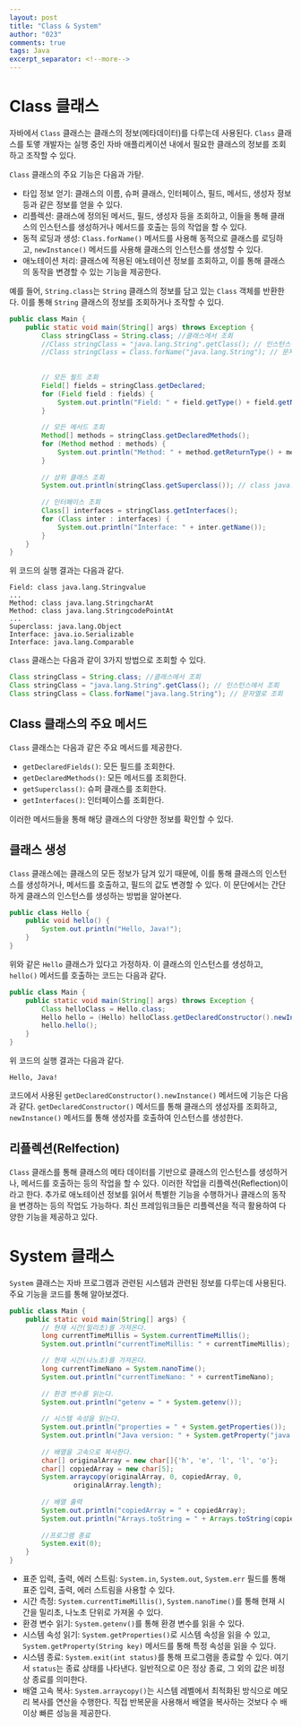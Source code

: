 ```yaml
---
layout: post
title: "Class & System"
author: "023"
comments: true
tags: Java
excerpt_separator: <!--more-->
---
```


# Class 클래스
자바에서 `Class` 클래스는 클래스의 정보(메타데이터)를 다루는데 사용된다.
`Class` 클래스를 토앻 개발자는 실행 중인 자바 애플리케이션 내에서 필요한 클래스의 정보를 조회하고 조작할 수 있다.

`Class` 클래스의 주요 기능은 다음과 가탇.
- 타입 정보 얻기: 클래스의 이름, 슈퍼 클래스, 인터페이스, 필드, 메서드, 생성자 정보 등과 같은 정보를 얻을 수 있다.
- 리플렉션: 클래스에 정의된 메서드, 필드, 생성자 등을 조회하고, 이들을 통해 클래스의 인스턴스를 생성하거나 메서드를 호출는 등의 작업을 할 수 있다.
- 동적 로딩과 생성: `Class.forName()` 메서드를 사용해 동적으로 클래스를 로딩하고, `newInstance()` 메서드를 사용해 클래스의 인스턴스를 생성할 수 있다.
- 애노테이션 처리: 클래스에 적용된 애노테이션 정보를 조회하고, 이를 통해 클래스의 동작을 변경할 수 있는 기능을 제공한다.

예를 들어, `String.class`는 `String` 클래스의 정보를 담고 있는 `Class` 객체를 반환한다.
이를 통해 `String` 클래스의 정보를 조회하거나 조작할 수 있다.

```java
public class Main {
    public static void main(String[] args) throws Exception {
        Class stringClass = String.class; //클래스에서 조회 
        //Class stringClass = "java.lang.String".getClass(); // 인스턴스에서 조회
        //Class stringClass = Class.forName("java.lang.String"); // 문자열로 조회
        
        
        // 모든 필드 조회
        Field[] fields = stringClass.getDeclared;
        for (Field field : fields) {
            System.out.println("Field: " + field.getType() + field.getName());
        }
        
        // 모든 메서드 조회
        Method[] methods = stringClass.getDeclaredMethods();
        for (Method method : methods) {
            System.out.println("Method: " + method.getReturnType() + method.getName());
        }
        
        // 상위 클래스 조회
        System.out.println(stringClass.getSuperclass()); // class java.lang.Object
        
        // 인터페이스 조회
        Class[] interfaces = stringClass.getInterfaces();
        for (Class inter : interfaces) {
            System.out.println("Interface: " + inter.getName());
        }
    }
}
```

위 코드의 실행 결과는 다음과 같다.

```
Field: class java.lang.Stringvalue
...
Method: class java.lang.StringcharAt
Method: class java.lang.StringcodePointAt
...
Superclass: java.lang.Object
Interface: java.io.Serializable
Interface: java.lang.Comparable
```

`Class` 클래스는 다음과 같이 3가지 방법으로 조회할 수 있다.
```java
Class stringClass = String.class; //클래스에서 조회
Class stringClass = "java.lang.String".getClass(); // 인스턴스에서 조회
Class stringClass = Class.forName("java.lang.String"); // 문자열로 조회
```

## Class 클래스의 주요 메서드
`Class` 클래스는 다음과 같은 주요 메서드를 제공한다.

- `getDeclaredFields()`: 모든 필드를 조회한다.
- `getDeclaredMethods()`: 모든 메서드를 조회한다.
- `getSuperclass()`: 슈퍼 클래스를 조회한다.
- `getInterfaces()`: 인터페이스를 조회한다.

이러한 메서드들을 통해 해당 클래스의 다양한 정보를 확인할 수 있다.

## 클래스 생성
`Class` 클래스에는 클래스의 모든 정보가 담겨 있기 때문에, 이를 통해 클래스의 인스턴스를 생성하거나, 메서드를 호출하고, 필드의 값도 변경할 수 있다.
이 문단에서는 간단하게 클래스의 인스턴스를 생성하는 방법을 알아본다.

```java
public class Hello {
    public void hello() {
        System.out.println("Hello, Java!");
    }
}
```

위와 같은 `Hello` 클래스가 있다고 가정하자.
이 클래스의 인스턴스를 생성하고, `hello()` 메서드를 호출하는 코드는 다음과 같다.

```java
public class Main {
    public static void main(String[] args) throws Exception {
        Class helloClass = Hello.class;
        Hello hello = (Hello) helloClass.getDeclaredConstructor().newInstance();
        hello.hello();
    }
}
```

위 코드의 실행 결과는 다음과 같다.

```
Hello, Java!
```

코드에서 사용된 `getDeclaredConstructor().newInstance()` 메서드에 기능은 다음과 같다.
`getDeclaredConstructor()` 메서드를 통해 클래스의 생성자를 조회하고, `newInstance()` 메서드를 통해 생성자를 호출하여 인스턴스를 생성한다.

## 리플렉션(Relfection)
`Class` 클래스를 통해 클래스의 메타 데이터를 기반으로 클래스의 인스턴스를 생성하거나, 메서드를 호출하는 등의 작업을 할 수 있다.
이러한 작업을 리플렉션(Reflection)이라고 한다.
추가로 애노테이션 정보를 읽어서 특별한 기능을 수행하거나 클래스의 동작을 변경하는 등의 작업도 가능하다.
최신 프레임워크들은 리플렉션을 적극 활용하여 다양한 기능을 제공하고 있다.

# System 클래스

`System` 클래스는 자바 프로그램과 관련된 시스템과 관련된 정보를 다루는데 사용된다.
주요 기능을 코드를 통해 알아보겠다.

```java
public class Main {
    public static void main(String[] args) {
        // 현재 시간(밀리초)를 가져온다.
        long currentTimeMillis = System.currentTimeMillis();
        System.out.println("currentTimeMillis: " + currentTimeMillis);

        // 현재 시간(나노초)를 가져온다.
        long currentTimeNano = System.nanoTime();
        System.out.println("currentTimeNano: " + currentTimeNano);
        
        // 환경 변수를 읽는다.
        System.out.println("getenv = " + System.getenv());
        
        // 시스템 속성을 읽는다.
        System.out.println("properties = " + System.getProperties());
        System.out.println("Java version: " + System.getProperty("java.version"));
        
        // 배열을 고속으로 복사한다.
        char[] originalArray = new char[]{'h', 'e', 'l', 'l', 'o'};
        char[] copiedArray = new char[5];
        System.arraycopy(originalArray, 0, copiedArray, 0,
                originalArray.length);
        
        // 배열 출력
        System.out.println("copiedArray = " + copiedArray);
        System.out.println("Arrays.toString = " + Arrays.toString(copiedArray));
        
        //프로그램 종료
        System.exit(0);
    }
}
```

- 표준 입력, 출력, 에러 스트림: `System.in`, `System.out`, `System.err` 필드를 통해 표준 입력, 출력, 에러 스트림을 사용할 수 있다.
- 시간 측정: `System.currentTimeMillis()`, `System.nanoTime()`를 통해 현재 시간을 밀리초, 나노초 단위로 가져올 수 있다.
- 환경 변수 읽기: `System.getenv()`를 통해 환경 변수를 읽을 수 있다.
- 시스템 속성 읽기: `System.getProperties()`로 시스템 속성을 읽을 수 있고, `System.getProperty(String key)` 메서드를 통해 특정 속성을 읽을 수 있다.
- 시스템 종료: `System.exit(int status)`를 통해 프로그램을 종료할 수 있다. 여기서 `status`는 종료 상태를 나타낸다. 일반적으로 0은 정상 종료, 그 외의 값은 비정상 종료를 의미한다.
- 배열 고속 복사: `System.arraycopy()`는 시스템 레벨에서 최적화된 방식으로 메모리 복사를 연산을 수행한다. 직접 반복문을 사용해서 배열을 복사하는 것보다 수 배 이상 빠른 성능을 제공한다.
